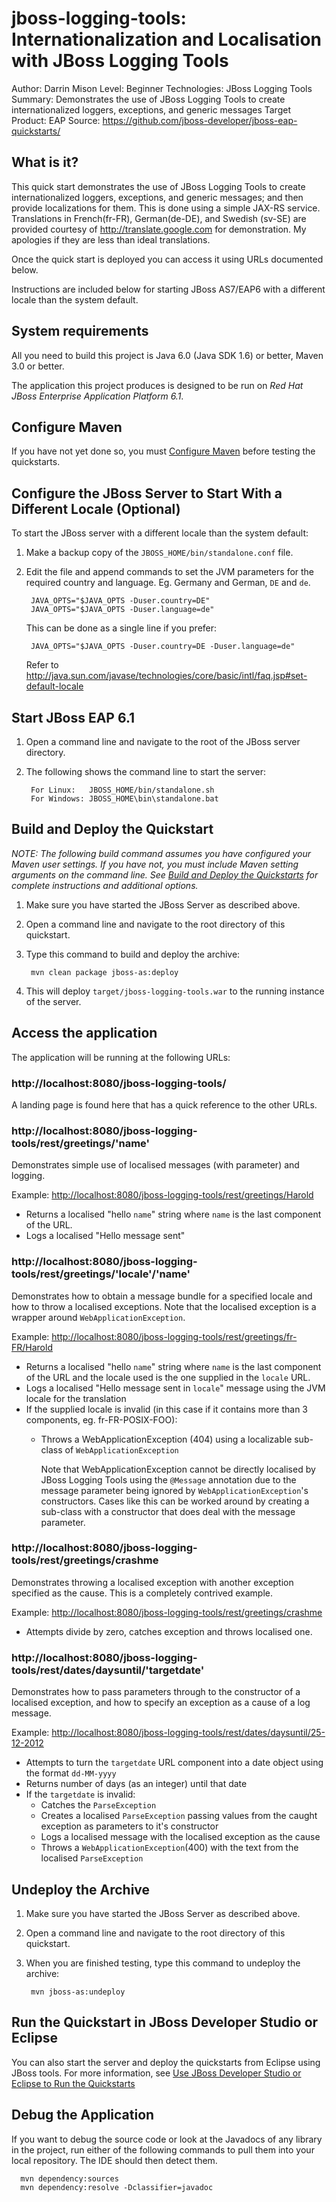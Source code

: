 jboss-logging-tools: Internationalization and Localisation with JBoss Logging Tools
======================
Author: Darrin Mison
Level: Beginner
Technologies: JBoss Logging Tools
Summary: Demonstrates the use of JBoss Logging Tools to create internationalized loggers, exceptions, and generic messages
Target Product: EAP
Source: <https://github.com/jboss-developer/jboss-eap-quickstarts/>

What is it?
------------

This quick start demonstrates the use of JBoss Logging Tools to create internationalized loggers, exceptions, and generic messages; and then provide localizations for them. This is done using a simple JAX-RS service. Translations in French(fr-FR), German(de-DE), and Swedish (sv-SE) are provided courtesy of <http://translate.google.com> for demonstration. My apologies if they are less than ideal translations.

Once the quick start is deployed you can access it using URLs documented below.

Instructions are included below for starting JBoss AS7/EAP6 with a different locale than the system default.


System requirements
-------------------

All you need to build this project is Java 6.0 (Java SDK 1.6) or better, Maven 3.0 or better.

The application this project produces is designed to be run on *Red Hat JBoss Enterprise Application Platform 6.1*. 


Configure Maven
---------------

If you have not yet done so, you must [Configure Maven](../README.md#configure-maven) before testing the quickstarts.


Configure the JBoss Server to Start With a Different Locale (Optional)
---------------

To start the JBoss server with a different locale than the system default:

1. Make a backup copy of the `JBOSS_HOME/bin/standalone.conf` file.
2. Edit the file and append commands to set the JVM parameters for the required country and language.
   Eg. Germany and German, `DE` and `de`.
    
        JAVA_OPTS="$JAVA_OPTS -Duser.country=DE"
        JAVA_OPTS="$JAVA_OPTS -Duser.language=de"
   This can be done as a single line if you prefer:

        JAVA_OPTS="$JAVA_OPTS -Duser.country=DE -Duser.language=de"   

   Refer to <http://java.sun.com/javase/technologies/core/basic/intl/faq.jsp#set-default-locale>
      

Start JBoss EAP 6.1
-------------------------

1. Open a command line and navigate to the root of the JBoss server directory.
2. The following shows the command line to start the server:

        For Linux:   JBOSS_HOME/bin/standalone.sh
        For Windows: JBOSS_HOME\bin\standalone.bat

 
Build and Deploy the Quickstart
-------------------------

_NOTE: The following build command assumes you have configured your Maven user settings. If you have not, you must include Maven setting arguments on the command line. See [Build and Deploy the Quickstarts](../README.md#build-and-deploy-the-quickstarts) for complete instructions and additional options._


1. Make sure you have started the JBoss Server as described above.
2. Open a command line and navigate to the root directory of this quickstart.
3. Type this command to build and deploy the archive:

        mvn clean package jboss-as:deploy

4. This will deploy `target/jboss-logging-tools.war` to the running instance of the server.



Access the application 
---------------------

The application will be running at the following URLs:

### http://localhost:8080/jboss-logging-tools/

A landing page is found here that has a quick reference to the other URLs.

### http://localhost:8080/jboss-logging-tools/rest/greetings/'name'

Demonstrates simple use of localised messages (with parameter) and logging.

Example: <http://localhost:8080/jboss-logging-tools/rest/greetings/Harold>

* Returns a localised "hello `name`" string where `name` is the last component of the URL.
* Logs a localised "Hello message sent"

### http://localhost:8080/jboss-logging-tools/rest/greetings/'locale'/'name'

Demonstrates how to obtain a message bundle for a specified locale and how to throw a localised exceptions. Note that the localised exception is a wrapper around `WebApplicationException`.

Example: <http://localhost:8080/jboss-logging-tools/rest/greetings/fr-FR/Harold>
      
* Returns a localised "hello `name`" string where `name` is the last component of the URL and the locale used is the one supplied in the `locale` URL.
* Logs a localised "Hello message sent in `locale`" message using the JVM locale for the translation
* If the supplied locale is invalid (in this case if it contains more than 3 components, eg. fr-FR-POSIX-FOO):
    * Throws a WebApplicationException (404) using a localizable sub-class of `WebApplicationException` 
   
      Note that WebApplicationException cannot be directly localised by JBoss Logging Tools using the `@Message` annotation due to the message parameter being ignored by `WebApplicationException`'s constructors. Cases like this can be worked around by creating a sub-class with a constructor that does deal with the message parameter.
   
### http://localhost:8080/jboss-logging-tools/rest/greetings/crashme
   
Demonstrates throwing a localised exception with another exception specified as the cause.  This is a completely contrived example.
   
Example: <http://localhost:8080/jboss-logging-tools/rest/greetings/crashme>
   
* Attempts divide by zero, catches exception and throws localised one.
   
### http://localhost:8080/jboss-logging-tools/rest/dates/daysuntil/'targetdate'

Demonstrates how to pass parameters through to the constructor of a localised exception, and how to specify an exception as a cause of a log message.

Example: <http://localhost:8080/jboss-logging-tools/rest/dates/daysuntil/25-12-2012>
   
* Attempts to turn the `targetdate` URL component into a date object using the format `dd-MM-yyyy`
* Returns number of days (as an integer) until that date
* If the `targetdate` is invalid:
    * Catches the `ParseException`
    * Creates a localised `ParseException` passing values from the caught exception as parameters to it's constructor
    * Logs a localised message with the localised exception as the cause
    * Throws a `WebApplicationException`(400) with the text from the localised `ParseException`


Undeploy the Archive
--------------------

1. Make sure you have started the JBoss Server as described above.
2. Open a command line and navigate to the root directory of this quickstart.
3. When you are finished testing, type this command to undeploy the archive:

        mvn jboss-as:undeploy

Run the Quickstart in JBoss Developer Studio or Eclipse
-------------------------------------
You can also start the server and deploy the quickstarts from Eclipse using JBoss tools. For more information, see [Use JBoss Developer Studio or Eclipse to Run the Quickstarts](../README.md#use-jboss-developer-studio-or-eclipse-to-run-the-quickstarts) 


Debug the Application
------------------------------------

If you want to debug the source code or look at the Javadocs of any library in the project, run either of the following commands to pull them into your local repository. The IDE should then detect them.

      mvn dependency:sources
      mvn dependency:resolve -Dclassifier=javadoc


